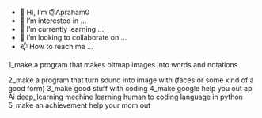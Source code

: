 - 👋 Hi, I’m @Apraham0
- 👀 I’m interested in ...
- 🌱 I’m currently learning ...
- 💞️ I’m looking to collaborate on ...
- 📫 How to reach me ...

<!---
Apraham0/Apraham0 is a ✨ special ✨ repository because its `README.md` (this file) appears on your GitHub profile.
You can click the Preview link to take a look at your changes.
--->1_make a program that makes bitmap images into words and notations
2_make a program that turn sound into image with (faces or some kind of a good form)
3_make good stuff with coding
4_make google help you out api Ai deep_learning mechine learning human to coding language in python
5_make an achievement help your mom out
